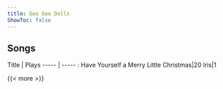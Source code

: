 ```yaml
---
title: Goo Goo Dolls
ShowToc: false
---
```


## Songs
Title | Plays 
----- | ----- : 
Have Yourself a Merry Little Christmas|20
Iris|1

{{< more >}}